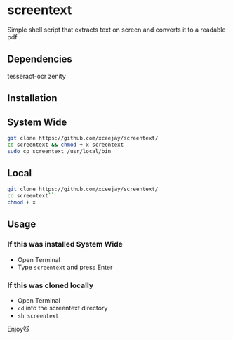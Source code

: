 # screentext
Simple shell script that extracts text on screen and converts it to a readable pdf

## Dependencies
tesseract-ocr 
zenity

## Installation 

## System Wide
```bash
git clone https://github.com/xceejay/screentext/
cd screentext && chmod + x screentext
sudo cp screentext /usr/local/bin
```
## Local 
```bash
git clone https://github.com/xceejay/screentext/
cd screentext``
chmod + x
```
## Usage

### If this was installed System Wide 
- Open Terminal
- Type ``screentext`` and press Enter

### If this was cloned locally 
- Open Terminal
- ``cd`` into the screentext directory
- ``sh screentext``

Enjoy😼
